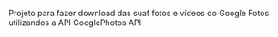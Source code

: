 Projeto para fazer download das suaf fotos e vídeos do Google Fotos utilizandos a API
GooglePhotos API
